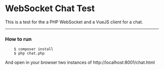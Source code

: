 # WebSocket Chat Test

This is a test for the a PHP WebSocket and a VueJS client for a chat.

---

### How to run

```
    $ composer install
    $ php chat.php
```

And open in your browser two instances of http://localhost:8001/chat.html